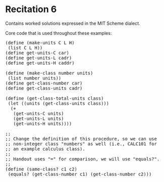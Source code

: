 Recitation 6
============ 

Contains worked solutions expressed in the MIT Scheme dialect.

Core code that is used throughout these examples:

<pre>
(define (make-units C L H)
 (list C L H))
(define get-units-C car)
(define get-units-L cadr)
(define get-units-H caddr)

(define (make-class number units)
 (list number units))
(define get-class-number car)
(define get-class-units cadr)

(define (get-class-total-units class)
 (let ((units (get-class-units class)))
  (+ 
   (get-units-C units)
   (get-units-L units)
   (get-units-H units))))

;;
;; Change the definition of this procedure, so we can use
;; non-integer class "numbers" as well (i.e., CALC101 for 
;; an example calculus class).
;;
;; Handout uses "=" for comparison, we will use "equals?".
;;
(define (same-class? c1 c2)
 (equals? (get-class-number c1) (get-class-number c2)))
</pre>